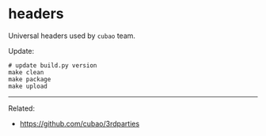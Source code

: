 # headers

Universal headers used by `cubao` team.

Update:

```
# update build.py version
make clean
make package
make upload
```

---

Related:

-   https://github.com/cubao/3rdparties
